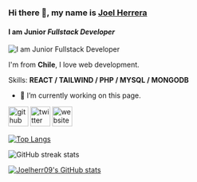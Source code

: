 ### Hi there 👋, my name is <a  href="https://joelherr.netlify.app/">Joel Herrera<a/>
#### I am Junior *Fullstack Developer*
![I am Junior *Fullstack Developer*](https://arturssmirnovs.github.io/github-profile-readme-generator/images/banner.png)

I'm from **Chile**, I love web development.

Skills: **REACT / TAILWIND / PHP / MYSQL / MONGODB**

- 🔭 I’m currently working on this page. 


[<img src='https://cdn.jsdelivr.net/npm/simple-icons@3.0.1/icons/github.svg' alt='github' height='40'>](https://github.com/Joelherr09)  [<img src='https://cdn.jsdelivr.net/npm/simple-icons@3.0.1/icons/twitter.svg' alt='twitter' height='40'>](https://twitter.com/Joelherr09)  [<img src='https://cdn.jsdelivr.net/npm/simple-icons@3.0.1/icons/icloud.svg' alt='website' height='40'>](https://joelherr.netlify.app/)  

[![Top Langs](https://github-readme-stats.vercel.app/api/top-langs/?username=Joelherr09)](https://github.com/anuraghazra/github-readme-stats)

![GitHub streak stats](https://streak-stats.demolab.com/?user=Joelherr09)  



[![Joelherr09's GitHub stats](https://github-readme-stats.vercel.app/api?username=Joelherr09)](https://github.com/Joelherr09/github-readme-stats)
<!--
**Joelherr09/Joelherr09** is a ✨ _special_ ✨ repository because its `README.md` (this file) appears on your GitHub profile.

Here are some ideas to get you started:

- 🔭 I’m currently working on ...
- 🌱 I’m currently learning ...
- 👯 I’m looking to collaborate on ...
- 🤔 I’m looking for help with ...
- 💬 Ask me about ...
- 📫 How to reach me: ...
- 😄 Pronouns: ...
- ⚡ Fun fact: ...
-->
